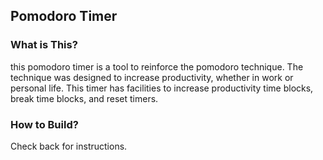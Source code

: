 ## Pomodoro Timer
### What is This?
this pomodoro timer is a tool to reinforce the pomodoro technique. The technique was designed to increase productivity, whether in work or personal life.
This timer has facilities to increase productivity time blocks, break time blocks, and reset timers.
### How to Build?
Check back for instructions.

